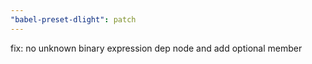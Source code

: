 ```yaml
---
"babel-preset-dlight": patch
---
```


fix: no unknown binary expression dep node and add optional member
